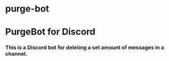 # purge-bot
<h1>PurgeBot for Discord</h1>
<h3>This is a Discord bot for deleting a set amount of messages in a channel.</h3>

